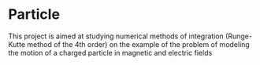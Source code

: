 # Particle
This project is aimed at studying numerical methods of integration (Runge-Kutte method of the 4th order) on the example of the problem of modeling the motion of a charged particle in magnetic and electric fields
